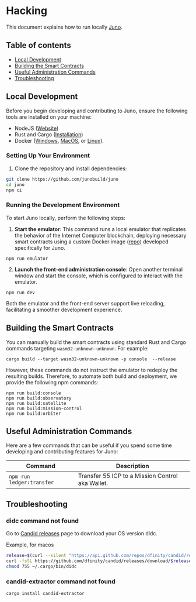 # Hacking

This document explains how to run locally [Juno](https://juno.build).

## Table of contents

- [Local Development](#local-development)
- [Building the Smart Contracts](#building-the-smart-contracts)
- [Useful Administration Commands](#useful-administration-commands)
- [Troubleshooting](#troubleshooting)

## Local Development

Before you begin developing and contributing to Juno, ensure the following tools are installed on your machine:

- NodeJS ([Website](https://nodejs.org/en))
- Rust and Cargo ([Installation](https://doc.rust-lang.org/cargo/getting-started/installation.html))
- Docker ([Windows](https://docs.docker.com/desktop/install/windows-install/), [MacOS](https://docs.docker.com/desktop/install/mac-install/), or [Linux](https://docs.docker.com/desktop/install/linux-install/)).

### Setting Up Your Environment

1. Clone the repository and install dependencies:

```bash
git clone https://github.com/junobuild/juno
cd juno
npm ci
```

### Running the Development Environment

To start Juno locally, perform the following steps:

1. **Start the emulator**: This command runs a local emulator that replicates the behavior of the Internet Computer blockchain, deploying necessary smart contracts using a custom Docker image ([repo](https://github.com/junobuild/juno-docker)) developed specifically for Juno.

```
npm run emulator
```

2. **Launch the front-end administration console**: Open another terminal window and start the console, which is configured to interact with the emulator.

```
npm run dev
```

Both the emulator and the front-end server support live reloading, facilitating a smoother development experience.

## Building the Smart Contracts

You can manually build the smart contracts using standard Rust and Cargo commands targeting `wasm32-unknown-unknown`. For example:

```
cargo build --target wasm32-unknown-unknown -p console  --release
```

However, these commands do not instruct the emulator to redeploy the resulting builds. Therefore, to automate both build and deployment, we provide the following npm commands:

```
npm run build:console
npm run build:observatory
npm run build:satellite
npm run build:mission-control
npm run build:orbiter
```

## Useful Administration Commands

Here are a few commands that can be useful if you spend some time developing and contributing features for Juno:

| Command                   | Description                                      |
|---------------------------|--------------------------------------------------|
| `npm run ledger:transfer` | Transfer 55 ICP to a Mission Control aka Wallet. |

## Troubleshooting

### didc command not found

Go to [Candid releases](https://github.com/dfinity/candid/releases) page to download your OS version didc.

Example, for macos

```sh
release=$(curl --silent "https://api.github.com/repos/dfinity/candid/releases/latest" | grep -e '"tag_name"' | cut -c 16-25)
curl -fsSL https://github.com/dfinity/candid/releases/download/$release/didc-macos > ~/.cargo/bin/didc
chmod 755 ~/.cargo/bin/didc
```

### candid-extractor command not found

```sh
cargo install candid-extractor
```
